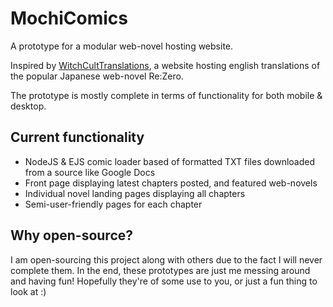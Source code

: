# MochiComics
A prototype for a modular web-novel hosting website. 

Inspired by [WitchCultTranslations](https://witchculttranslation.com/), a website hosting english translations of the popular Japanese web-novel Re:Zero.

The prototype is mostly complete in terms of functionality for both mobile  & desktop.


## Current functionality
* NodeJS & EJS comic loader based of formatted TXT files downloaded from a source like Google Docs
* Front page displaying latest chapters posted, and featured web-novels
* Individual novel landing pages displaying all chapters
* Semi-user-friendly pages for each chapter

## Why open-source?
I am open-sourcing this project along with others due to the fact I will never complete them. In the end, these prototypes are just me messing around and having fun! Hopefully they're of some use to you, or just a fun thing to look at :)

